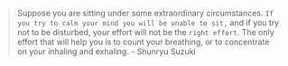 > Suppose you are sitting under some extraordinary circumstances. `If you try to calm your mind you will be unable to sit,` and if you try not to be disturbed, your effort will not be the `right effort`. The only effort that will help you is to count your breathing, or to concentrate on your inhaling and exhaling. - Shunryu Suzuki